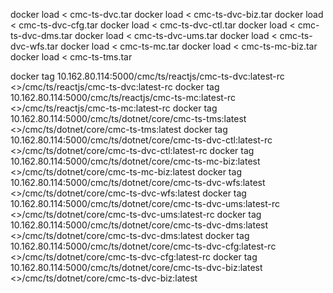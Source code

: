 docker load < cmc-ts-dvc.tar
docker load < cmc-ts-dvc-biz.tar
docker load < cmc-ts-dvc-cfg.tar
docker load < cmc-ts-dvc-ctl.tar
docker load < cmc-ts-dvc-dms.tar
docker load < cmc-ts-dvc-ums.tar
docker load < cmc-ts-dvc-wfs.tar
docker load < cmc-ts-mc.tar
docker load < cmc-ts-mc-biz.tar
docker load < cmc-ts-tms.tar

docker tag 10.162.80.114:5000/cmc/ts/reactjs/cmc-ts-dvc:latest-rc  <>/cmc/ts/reactjs/cmc-ts-dvc:latest-rc
docker tag 10.162.80.114:5000/cmc/ts/reactjs/cmc-ts-mc:latest-rc <>/cmc/ts/reactjs/cmc-ts-mc:latest-rc
docker tag 10.162.80.114:5000/cmc/ts/dotnet/core/cmc-ts-tms:latest <>/cmc/ts/dotnet/core/cmc-ts-tms:latest
docker tag 10.162.80.114:5000/cmc/ts/dotnet/core/cmc-ts-dvc-ctl:latest-rc <>/cmc/ts/dotnet/core/cmc-ts-dvc-ctl:latest-rc
docker tag 10.162.80.114:5000/cmc/ts/dotnet/core/cmc-ts-mc-biz:latest <>/cmc/ts/dotnet/core/cmc-ts-mc-biz:latest
docker tag 10.162.80.114:5000/cmc/ts/dotnet/core/cmc-ts-dvc-wfs:latest <>/cmc/ts/dotnet/core/cmc-ts-dvc-wfs:latest
docker tag 10.162.80.114:5000/cmc/ts/dotnet/core/cmc-ts-dvc-ums:latest-rc <>/cmc/ts/dotnet/core/cmc-ts-dvc-ums:latest-rc
docker tag 10.162.80.114:5000/cmc/ts/dotnet/core/cmc-ts-dvc-dms:latest <>/cmc/ts/dotnet/core/cmc-ts-dvc-dms:latest
docker tag 10.162.80.114:5000/cmc/ts/dotnet/core/cmc-ts-dvc-cfg:latest-rc <>/cmc/ts/dotnet/core/cmc-ts-dvc-cfg:latest-rc
docker tag 10.162.80.114:5000/cmc/ts/dotnet/core/cmc-ts-dvc-biz:latest <>/cmc/ts/dotnet/core/cmc-ts-dvc-biz:latest